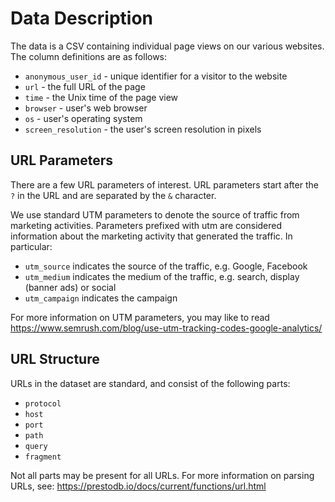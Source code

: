 # Data Description

The data is a CSV containing individual page views on our various websites. The column definitions are as follows:

- `anonymous_user_id` - unique identifier for a visitor to the website
- `url` - the full URL of the page
- `time` - the Unix time of the page view
- `browser` - user's web browser
- `os` - user's operating system
- `screen_resolution` - the user's screen resolution in pixels

## URL Parameters

There are a few URL parameters of interest. URL parameters start after the `?` in the URL and are separated by the `&` character.

We use standard UTM parameters to denote the source of traffic from marketing activities. Parameters prefixed with utm are considered information about the marketing activity that generated the traffic. In particular:

- `utm_source` indicates the source of the traffic, e.g. Google, Facebook
- `utm_medium` indicates the medium of the traffic, e.g. search, display (banner ads) or social
- `utm_campaign` indicates the campaign

For more information on UTM parameters, you may like to read https://www.semrush.com/blog/use-utm-tracking-codes-google-analytics/

## URL Structure

URLs in the dataset are standard, and consist of the following parts:

- `protocol`
- `host`
- `port`
- `path`
- `query`
- `fragment`

Not all parts may be present for all URLs. For more information on parsing URLs, see: https://prestodb.io/docs/current/functions/url.html